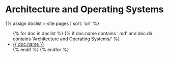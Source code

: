 # Architecture and Operating Systems

{% assign doclist = site.pages | sort: 'url'  %}
<ul>
   {% for doc in doclist %}
        {% if doc.name contains '.md' and doc.dir contains 'Architecture and Operating Systems/' %}
            <li><a href="{{ site.baseurl }}{{ doc.url }}">{{ doc.name }}</a></li>
        {% endif %}
    {% endfor %}
</ul>